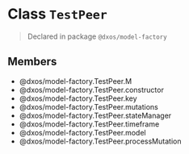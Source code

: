 # Class `TestPeer`
> Declared in package `@dxos/model-factory`

## Members
- @dxos/model-factory.TestPeer.M
- @dxos/model-factory.TestPeer.constructor
- @dxos/model-factory.TestPeer.key
- @dxos/model-factory.TestPeer.mutations
- @dxos/model-factory.TestPeer.stateManager
- @dxos/model-factory.TestPeer.timeframe
- @dxos/model-factory.TestPeer.model
- @dxos/model-factory.TestPeer.processMutation
